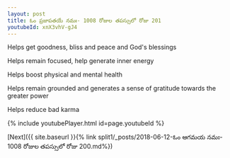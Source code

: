 ```yaml
---
layout: post
title: ఓం ప్రజాపతయే నమః- 1008 రోజుల తపస్సులో రోజు 201
youtubeId: xnX3vhV-gJ4
---
```

 
 
Helps get goodness, bliss and peace and God's blessings
 
Helps remain focused, help generate inner energy 
 
Helps boost physical and mental health 
 
Helps remain grounded and generates a sense of gratitude towards the greater power 
 
Helps reduce bad karma
 
 
 
 


{% include youtubePlayer.html id=page.youtubeId %}
 
[Next]({{ site.baseurl }}{% link  split1/_posts/2018-06-12-ఓం ఆగమయ నమః- 1008 రోజుల తపస్సులో రోజు 200.md%})
 
